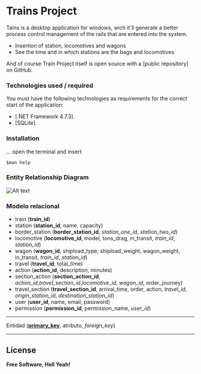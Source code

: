 # Trains Project

Tains is a desktop application for windows, wich it'll generate a better process control management of the rails that are entered into the system.

  - Insertion of station, locomotives and wagons
  - See the time and in which stations are the bags and locomotives

And of course Train Project itself is open source with a [public repository] on GitHub.

### Technologies used / required

You must have the following technologies as requirements for the correct start of the application:

* [.NET Framework 4.7.3].
* [SQLite].

### Installation

... open the terminal and insert

    $man help

### Entity Relationship Diagram

![Alt text](https://i.imgur.com/lVd5jEi.png "Entity Relationship Diagram")

### Modelo relacional

-   train (**train_id**)
-   station (**station_id**, name, capacity)
-   border_station (**border_station_id**, *station_one_id*, *station_two_id*)
-   locomotive (**locomotive_id**, model, tons_drag, in_transit, *train_id*, *station_id*)
-   wagon (**wagon_id**, shipload_type, shipload_weight, wagon_weight, in_transit, *train_id*, *station_id*)
-   travel (**travel_id**, total_time)
-   action (**action_id**, description, minutes)
-   section_action (**section_action_id**, *action_id*,*travel_section_id*,*locomotive_id*, *wagon_id*, order_journey)
-   travel_section (**travel_section_id**, arrival_time, order, action, *travel_id*, *origin_station_id*, *destination_station_id*)
-   user (**user_id**, name, email, password)
-   permission (**permission_id**, permission_name, *user_id*)
---

Entidad (<u>**primary_key**</u>, atributo, *foreign_key*)

---


License
----
**Free Software, Hell Yeah!**